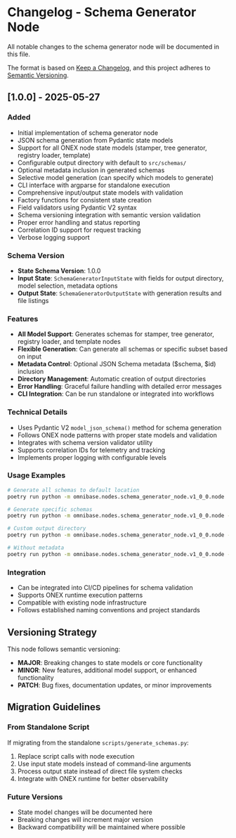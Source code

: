 <!-- === OmniNode:Metadata ===
metadata_version: 0.1.0
protocol_version: 1.1.0
owner: OmniNode Team
copyright: OmniNode Team
schema_version: 1.1.0
name: CHANGELOG.md
version: 1.0.0
uuid: 277dbc85-cad3-4f93-b61e-672ef198d912
author: OmniNode Team
created_at: 2025-05-25T15:37:47.718519
last_modified_at: 2025-05-25T19:48:02.871292
description: Stamped by ONEX
state_contract: state_contract://default
lifecycle: active
hash: b9a670190189e8216cffe0f0fadddc6316f6a9af8c9b0a90a9777b3737bb4c62
entrypoint: python@CHANGELOG.md
runtime_language_hint: python>=3.11
namespace: onex.stamped.CHANGELOG
meta_type: tool
<!-- === /OmniNode:Metadata === -->


# Changelog - Schema Generator Node

All notable changes to the schema generator node will be documented in this file.

The format is based on [Keep a Changelog](https://keepachangelog.com/en/1.0.0/),
and this project adheres to [Semantic Versioning](https://semver.org/spec/v2.0.0.html).

## [1.0.0] - 2025-05-27

### Added
- Initial implementation of schema generator node
- JSON schema generation from Pydantic state models
- Support for all ONEX node state models (stamper, tree generator, registry loader, template)
- Configurable output directory with default to `src/schemas/`
- Optional metadata inclusion in generated schemas
- Selective model generation (can specify which models to generate)
- CLI interface with argparse for standalone execution
- Comprehensive input/output state models with validation
- Factory functions for consistent state creation
- Field validators using Pydantic V2 syntax
- Schema versioning integration with semantic version validation
- Proper error handling and status reporting
- Correlation ID support for request tracking
- Verbose logging support

### Schema Version
- **State Schema Version**: 1.0.0
- **Input State**: `SchemaGeneratorInputState` with fields for output directory, model selection, metadata options
- **Output State**: `SchemaGeneratorOutputState` with generation results and file listings

### Features
- **All Model Support**: Generates schemas for stamper, tree generator, registry loader, and template nodes
- **Flexible Generation**: Can generate all schemas or specific subset based on input
- **Metadata Control**: Optional JSON Schema metadata ($schema, $id) inclusion
- **Directory Management**: Automatic creation of output directories
- **Error Handling**: Graceful failure handling with detailed error messages
- **CLI Integration**: Can be run standalone or integrated into workflows

### Technical Details
- Uses Pydantic V2 `model_json_schema()` method for schema generation
- Follows ONEX node patterns with proper state models and validation
- Integrates with schema version validator utility
- Supports correlation IDs for telemetry and tracking
- Implements proper logging with configurable levels

### Usage Examples
```bash
# Generate all schemas to default location
poetry run python -m omnibase.nodes.schema_generator_node.v1_0_0.node

# Generate specific schemas
poetry run python -m omnibase.nodes.schema_generator_node.v1_0_0.node --models stamper_input stamper_output

# Custom output directory
poetry run python -m omnibase.nodes.schema_generator_node.v1_0_0.node --output-directory custom/schemas

# Without metadata
poetry run python -m omnibase.nodes.schema_generator_node.v1_0_0.node --no-metadata
```

### Integration
- Can be integrated into CI/CD pipelines for schema validation
- Supports ONEX runtime execution patterns
- Compatible with existing node infrastructure
- Follows established naming conventions and project standards

## Versioning Strategy

This node follows semantic versioning:
- **MAJOR**: Breaking changes to state models or core functionality
- **MINOR**: New features, additional model support, or enhanced functionality
- **PATCH**: Bug fixes, documentation updates, or minor improvements

## Migration Guidelines

### From Standalone Script
If migrating from the standalone `scripts/generate_schemas.py`:
1. Replace script calls with node execution
2. Use input state models instead of command-line arguments
3. Process output state instead of direct file system checks
4. Integrate with ONEX runtime for better observability

### Future Versions
- State model changes will be documented here
- Breaking changes will increment major version
- Backward compatibility will be maintained where possible
